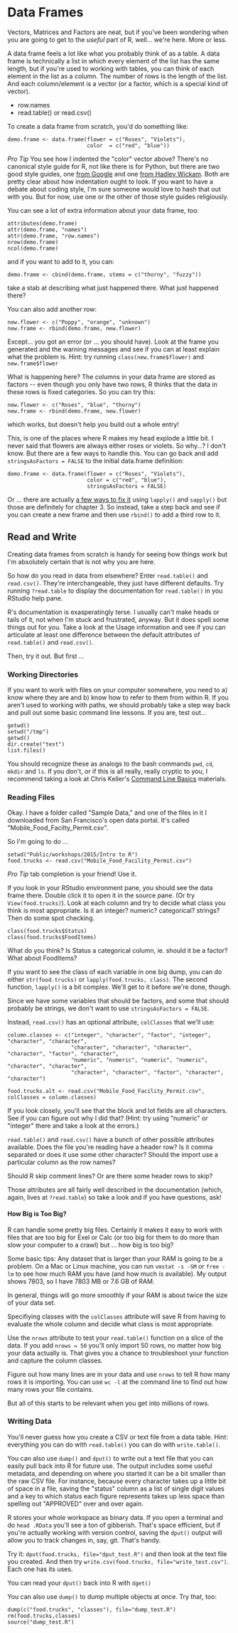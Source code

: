
# Data Frames

Vectors, Matrices and Factors are neat, but if you've been wondering when you are going to get to the *useful* part of R, well... we're here. More or less.

A data frame feels a lot like what you probably think of as a table. A data frame is technically a list in which every element of the list has the same length, but if you're used to working with tables, you can think of each element in the list as a column. The number of rows is the length of the list. And each column/element is a vector (or a factor, which is a special kind of vector).

* row.names
* read.table() or read.csv()

To create a data frame from scratch, you'd do something like:

```
demo.frame <- data.frame(flower = c("Roses", "Violets"),
                         color  = c("red", "blue"))
```
*Pro Tip* You see how I indented the "color" vector above? There's no canonical style guide for R, not like there is for Python, but there are two good style guides, one [from Google](https://google-styleguide.googlecode.com/svn/trunk/Rguide.xml) and one [from Hadley Wickam](http://adv-r.had.co.nz/Style.html). Both are pretty clear about how indentation ought to look. If you want to have a debate about coding style, I'm sure someone would love to hash that out with you. But for now, use one or the other of those style guides religiously.

You can see a lot of extra information about your data frame, too:

```
attributes(demo.frame)
attr(demo.frame, "names")
attr(demo.frame, "row.names")
nrow(demo.frame)
ncol(demo.frame)
```
and if you want to add to it, you can:

```
demo.frame <- cbind(demo.frame, stems = c("thorny", "fuzzy"))
```

take a stab at describing what just happened there. What just happened there?

You can also add another row:

```
new.flower <- c("Poppy", "orange", "unknown")
new.frame <- rbind(demo.frame, new.flower)
```

Except... you got an error (or ... you should have). Look at the frame you generated and the warning messages and see if you can at least explain what the problem is. Hint: try running `class(new.frame$flower)` and `new.frame$flower`

What is happening here? The columns in your data frame are stored as factors -- even though you only have two rows, R thinks that the data in these rows is fixed categories. So you can try this:

```
new.flower <- c("Roses", "blue", "thorny")
new.frame <- rbind(demo.frame, new.flower)
```

which works, but doesn't help you build out a whole entry!

This, is one of the places where R makes my head explode a little bit. I never said that flowers are always either roses or violets. So why...? I don't know. But there are a few ways to handle this. You can go back and add `stringsAsFactors = FALSE` to the initial data.frame definition:

```
demo.frame <- data.frame(flower = c("Roses", "Violets"),
                         color = c("red", "blue"),
                         stringsAsFactors = FALSE)
```

Or ... there are actually [a few ways to fix it](http://stackoverflow.com/questions/2851015/convert-data-frame-columns-from-factors-to-characters) using `lapply()` and `sapply()` but those are definitely for chapter 3. So instead, take a step back and see if you can create a new frame and then use `rbind()` to add a third row to it.

## Read and Write

Creating data frames from scratch is handy for seeing how things work but I'm absolutely certain that is not why you are here.

So how do you read in data from elsewhere? Enter `read.table()` and `read.csv()`. They're interchangeable, they just have different defaults. Try running `?read.table` to display the documentation for `read.table()` in you RStudio help pane.

R's documentation is exasperatingly terse. I usually can't make heads or tails of it, not when I'm stuck and frustrated, anyway. But it does spell some things out for you. Take a look at the Usage information and see if you can articulate at least one difference between the default attributes of `read.table()` and `read.csv()`.

Then, try it out. But first ...

### Working Directories

If you want to work with files on your computer somewhere, you need to a) know where they are and b) know how to refer to them from within R. If you aren't used to working with paths, we should probably take a step way back and pull out some basic command line lessons. If you are, test out...

```
getwd()
setwd("/tmp")
getwd()
dir.create("test")
list.files()
```
You should recognize these as analogs to the bash commands `pwd`, `cd`, `mkdir` and `ls`. If you don't, or if this is all really, really cryptic to you, I recommend taking a look at Chris Keller's [Command Line Basics](https://github.com/chrislkeller/nicar15-command-line-basics) materials.

### Reading Files

Okay. I have a folder called "Sample Data," and one of the files in it I downloaded from San Francisco's open data portal. It's called "Mobile_Food_Facilty_Permit.csv".

So I'm going to do ...

```
setwd("Public/workshops/2015/Intro to R")
food.trucks <- read.csv("Mobile_Food_Facility_Permit.csv")
```

*Pro Tip* tab completion is your friend! Use it.

If you look in your RStudio environment pane, you should see the data frame there. Double click it to open it in the source pane. (Or try `View(food.trucks)`). Look at each column and try to decide what class you think is most appropriate. Is it an integer? numeric? categorical? strings? Then do some spot checking.

```
class(food.trucks$Status)
class(food.trucks$FoodItems)
```

What do you think? Is Status a categorical column, ie. should it be a factor? What about FoodItems?

If you want to see the class of each variable in one big dump, you can do either `str(food.trucks)` or `lapply(food.trucks, class)`. The second function, `lapply()` is a bit complex. We'll get to it before we're done, though.

Since we have some variables that should be factors, and some that should probably be strings, we don't want to use `stringsAsFactors = FALSE`.

Instead, `read.csv()` has an optional attribute, `colClasses` that we'll use:

```
column.classes <- c("integer", "character", "factor", "integer", "character", "character",
                    "character", "character", "character", "character", "factor", "character",
                    "numeric", "numeric", "numeric", "numeric", "character", "character",
                    "character", "character", "factor", "character", "character")

food.trucks.alt <- read.csv("Mobile_Food_Facility_Permit.csv", colClasses = column.classes)
```

If you look closely, you'll see that the block and lot fields are all characters. See if you can figure out why I did that? (Hint: try using "numeric" or "integer" there and take a look at the errors.)

`read.table()` and `read.csv()` have a bunch of other possible attributes available. Does the file you're reading have a header row? Is it comma separated or does it use some other character? Should the import use a particular column as the row names?

Should R skip comment lines? Or are there some header rows to skip?

Those attributes are all fairly well described in the documentation (which, again, lives at `?read.table`) so take a look and if you have questions, ask!



#### How Big is Too Big?

R can handle some pretty big files. Certainly it makes it easy to work with files that are too big for Exel or Calc (or too big for them to do more than slow your computer to a crawl) but ... how big is too big?

Some basic tips:
Any dataset that is larger than your RAM is going to be a problem. On a Mac or Linux machine, you can run `vmstat -s -SM` or `free -lm` to see how much RAM you have (and how much is available). My output shows 7803, so I have 7803 MB or 7.6 GB of RAM.

In general, things will go more smoothly if your RAM is about twice the size of your data set.

Specifiying classes with the `colClasses` attribute will save R from having to evaluate the whole column and decide what class is most appropriate.

Use the `nrows` attribute to test your `read.table()` function on a slice of the data. If you add `nrows = 50` you'll only import 50 rows, no matter how big your data actually is. That gives you a chance to troubleshoot your function and capture the column classes.  

Figure out how many lines are in your data and use `nrows` to tell R how many rows it is importing. You can use `wc -l` at the command line to find out how many rows your file contains.

But all of this starts to be relevant when you get into millions of rows.


### Writing Data

You'll never guess how you create a CSV or text file from a data table. Hint: everything you can do with `read.table()` you can do with `write.table()`.

You can also use `dump()` and `dput()` to write out a text file that you can easily pull back into R for future use. The output includes some useful metadata, and depending on where you started it can be a bit smaller than the raw CSV file. For instance, because every character takes up a little bit of space in a file, saving the "status" column as a list of single digit values and a key to which status each figure represents takes up less space than spelling out "APPROVED" over and over again.

R stores your whole workspace as binary data. If you open a terminal and do `head .RData` you'll see a ton of gibberish. That's space efficient, but if you're actually working with version control, saving the `dput()` output will allow you to track changes in, say, git. That's handy.

Try it: `dput(food.trucks, file="dput_test.R")` and then look at the text file you created. And then try `write.csv(food.trucks, file="write_test.csv")`. Each one has its uses.

You can read your `dput()` back into R with `dget()`

You can also use `dump()` to dump multiple objects at once. Try that, too:

```
dump(c("food.trucks", "classes"), file="dump_test.R")
rm(food.trucks,classes)
source("dump_test.R")
```
